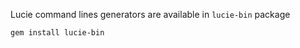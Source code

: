 Lucie command lines generators are available in <code>lucie-bin</code> package

    gem install lucie-bin


